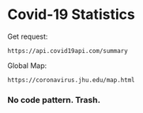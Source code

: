 # Covid-19 Statistics

Get request:
```
https://api.covid19api.com/summary 
```

Global Map:

```
https://coronavirus.jhu.edu/map.html
```

### No code pattern. Trash.
